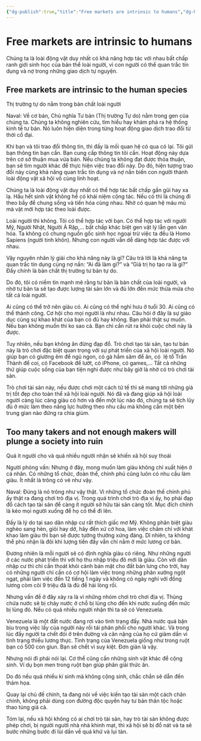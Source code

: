 ```yaml
---
{"dg-publish":true,"title":"Free markets are intrinsic to humans","dg-hide":true,"permalink":"/2-reading/books/lam-giau-khong-can-may-man-naval/03-thi-truong-tu-do-nam-trong-ban-chat-loai-nguoi/","hide":true,"dgPassFrontmatter":true}
---
```


# Free markets are intrinsic to humans

Chúng ta là loài động vật duy nhất có khả năng hợp tác với nhau bất chấp ranh giới sinh học của bản thể loài người, vì con người có thể quan trắc tín dụng và nợ trong những giao dịch tự nguyện.

## Free markets are intrinsic to the human species
Thị trường tự do nằm trong bản chất loài người

Naval: Về cơ bản, Chủ nghĩa Tư bản (Thị trường Tự do) nằm trong gen của chúng ta. Chúng ta không nghiên cứu, tìm hiểu hay khám phá ra hệ thống kinh tế tư bản. Nó luôn hiện diện trong từng hoạt động giao dịch trao đổi từ thời cổ đại.

Khi bạn và tôi trao đổi thông tin, thì đấy là mối quan hệ có qua có lại. Tôi gửi bạn thông tin bạn cần. Bạn cung cấp thông tin tôi cần. Hoạt động này dựa trên cơ sở thuận mua vừa bán. Nếu chúng ta không đạt được thỏa thuận, bạn sẽ tìm người khác để thực hiện việc trao đổi này. Do đó, hiện tượng trao đổi này cùng khả năng quan trắc tín dụng và nợ nần biến con người thành loài động vật xã hội vô cùng linh hoạt.

Chúng ta là loài động vật duy nhất có thể hợp tác bất chấp gần gũi hay xa lạ. Hầu hết sinh vật không hề có khái niệm cộng tác. Nếu có thì là chúng đi theo bầy để chung sống và tiến hóa cùng nhau. Nhờ có quan hệ máu mủ mà vật mới hợp tác theo loài được.

Loài người thì không. Tôi có thể hợp tác với bạn. Có thể hợp tác với người Mỹ, Người Nhật, Người Ả Rập,... bất chấp khác biệt gen vật lý lẫn gen văn hóa. Ta không có chung nguồn gốc sinh học ngoại trừ việc ta đều là Homo Sapiens (người tinh khôn). Nhưng con người vẫn dễ dàng hợp tác được với nhau.

Vậy nguyên nhân lý giải cho khả năng này là gì? Câu trả lời là khả năng ta quan trắc tín dụng cùng nợ nần: “Ai đã làm gì?” và “Giá trị họ tạo ra là gì?” Đấy chính là bản chất thị trường tư bản tự do.

Do đó, tôi có niềm tin mạnh mẽ rằng tư bản là bản chất của loài người, và nhờ tư bản ta sẽ tạo được lượng tài sản lớn và đủ lớn đến mức thừa mứa cho tất cả loài người.

Ai cũng có thể trở nên giàu có. Ai cũng có thể nghỉ hưu ở tuổi 30. Ai cũng có thể thành công. Cơ hội cho mọi người là như nhau. Câu hỏi ở đây là sự giáo dục cùng sự khao khát của bạn có đủ hay không. Bạn phải thật sự muốn. Nếu bạn không muốn thì ko sao cả. Bạn chỉ cần rút ra khỏi cuộc chơi này là được.

Tuy nhiên, nếu bạn không ăn đừng đạp đổ. Trò chơi tạo tài sản, tạo tư bản này là trò chơi đặc biệt quan trọng với sự phát triển của xã hội loài người. Nó giúp bạn có giường êm để ngủ ngon, có gà hầm sâm để ăn, có  lệ tổ Trấn Thành để coi, có Facebook để lướt, có iPhone, có games,… Tất cả những thứ giúp cuộc sống của bạn tiện nghi được như bây giờ là nhờ có trò chơi tài sản.

Trò chơi tài sản này, nếu được chơi một cách tử tế thì sẽ mang tới những giá trị tốt đẹp cho toàn thể xã hội loài người. Nó đã và đang giúp xã hội loài người càng lúc càng giàu có hơn và đến một lúc nào đó, chúng ta sẽ tích lũy đủ ở mức làm theo năng lực hưởng theo nhu cầu mà không cần một bên trung gian nào đứng ra chia giùm.

## Too many takers and not enough makers will plunge a society into ruin
Quá ít người cho và quá nhiều người nhận sẽ khiến xã hội suy thoái

Người phỏng vấn: Nhưng ở đây, mong muốn làm giàu không chỉ xuất hiện ở cá nhân. Có những tổ chức, đoàn thể, chính phủ cũng luôn có nhu cầu làm giàu. Ít nhất là trông có vẻ như vậy.

Naval: Đúng là nó trông như vậy thật. Vì những tổ chức đoàn thể chính phủ ấy thật ra đang chơi trò địa vị. Trong quá trình chơi trò địa vị ấy, họ phải đạp đổ cách tạo tài sản để càng ít người sở hữu tài sản càng tốt. Mục đích chính là kéo mọi người xuống để họ có thể đi lên.

Đấy là lý do tại sao dân nhập cư rất thích giấc mơ Mỹ. Không phân biệt giàu nghèo sang hèn, giỏi hay dở, hãy đến xứ cờ hoa, làm việc chăm chỉ với khát khao làm giàu thì bạn sẽ được tưởng thưởng xứng đáng. Dĩ nhiên, ta không thể phủ nhận là đôi khi lượng tiền đấy vẫn chỉ nằm ở mức lương cơ bản.

Đương nhiên là mỗi người sẽ có định nghĩa giàu có riêng. Như những người ở các nước phát triển thì với họ thu nhập triệu đô mới là giàu. Còn với dân nhập cư thì chỉ cần thoát khỏi cảnh bán mặt cho đất bán lưng cho trời, hay có những người chỉ cần có cơ hội làm việc trong những phân xưởng ngột ngạt, phải làm việc đến 12 tiếng 1 ngày và không có ngày nghỉ với đồng lương còm cõi 9 triệu đã là đủ để hài lòng rồi.

Nhưng vấn đề ở đây xảy ra là vì những nhóm chơi trò chơi địa vị. Thùng chứa nước sẽ bị chảy nước ở chỗ bị lủng cho đến khi nước xuống đến mức bị lủng đó. Nếu có quá nhiều người nhận thì ta sẽ có Venezuela.

Venezuela là một đất nước đang rơi vào tình trạng đấy. Nhà nước quá bận bịu trong việc lấy của người này rồi tái phân phối cho người khác. Và trong lúc đấy người ta chết đói ở trên đường và cân nặng của họ cứ giảm dần vì tình trạng thiếu lương thực. Tình trạng của Venezuela giống như trong ruột bạn có 500 con giun. Bạn sẽ chết vì suy kiệt. Đơn giản là vậy.

Nhưng nói đi phải nói lại. Cơ thể cũng cần những sinh vật khác để cộng sinh. Ví dụ bọn men trong ruột bạn giúp phân giải thức ăn.

Do đó nếu quá nhiều kí sinh mà không cộng sinh, chắc chắn sẽ dẫn đến thảm họa.

Quay lại chủ đề chính, ta đang nói về việc kiến tạo tài sản một cách chân chính, không phải dùng con đường độc quyền hay tư bản thân tộc hoặc thao túng giá cả.

Tóm lại, nếu xã hội không có ai chơi trò tài sản, hay trò tài sản không được phép chơi, bị người người nhà nhà khinh mạt, thì xã hội sẽ bị đổ nát và ta sẽ bước những bước đi lùi dần về quá khứ và lụi tàn.